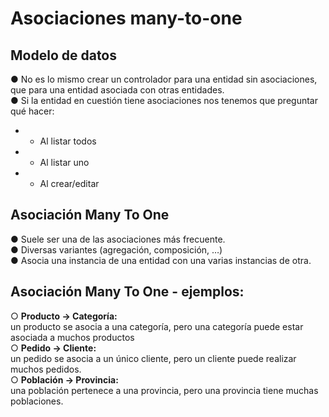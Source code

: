 # Asociaciones many-to-one

## Modelo de datos
● No es lo mismo crear un controlador para una entidad sin
asociaciones, que para una entidad asociada con otras entidades.<br>
● Si la entidad en cuestión tiene asociaciones nos tenemos que
preguntar qué hacer:<br>
+ + Al listar todos
+ +  Al listar uno
+ +  Al crear/editar

## Asociación Many To One
● Suele ser una de las asociaciones más frecuente.<br>
● Diversas variantes (agregación, composición, …)<br>
● Asocia una instancia de una entidad con una varias instancias de
otra.<br>

## Asociación Many To One - ejemplos:

○ **Producto → Categoría:**<br>
un producto se asocia a una categoría,
pero una categoría puede estar asociada a muchos productos<br>
○ **Pedido → Cliente:** <br>
un pedido se asocia a un único cliente, pero un
cliente puede realizar muchos pedidos.<br>
○ **Población → Provincia:** <br>
una población pertenece a una provincia,
pero una provincia tiene muchas poblaciones.
